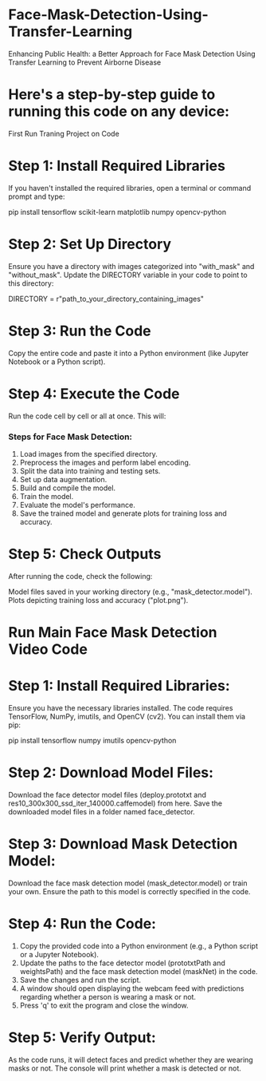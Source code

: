 # Face-Mask-Detection-Using-Transfer-Learning
Enhancing Public Health: a Better Approach for Face Mask Detection Using Transfer Learning to Prevent Airborne Disease


# Here's a step-by-step guide to running this code on any device:
First Run Traning Project on Code

# Step 1: Install Required Libraries
If you haven't installed the required libraries, open a terminal or command prompt and type:

pip install tensorflow scikit-learn matplotlib numpy opencv-python


# Step 2: Set Up Directory
Ensure you have a directory with images categorized into "with_mask" and "without_mask". Update the DIRECTORY variable in your code to point to this directory:

DIRECTORY = r"path_to_your_directory_containing_images"


# Step 3: Run the Code
Copy the entire code and paste it into a Python environment (like Jupyter Notebook or a Python script).

# Step 4: Execute the Code
Run the code cell by cell or all at once. This will:

### Steps for Face Mask Detection:

1. Load images from the specified directory.
2. Preprocess the images and perform label encoding.
3. Split the data into training and testing sets.
4. Set up data augmentation.
5. Build and compile the model.
6. Train the model.
7. Evaluate the model's performance.
8. Save the trained model and generate plots for training loss and accuracy.


# Step 5: Check Outputs
After running the code, check the following:

Model files saved in your working directory (e.g., "mask_detector.model").
Plots depicting training loss and accuracy ("plot.png").


# Run Main Face Mask Detection Video Code

# Step 1: Install Required Libraries: 
Ensure you have the necessary libraries installed. The code requires TensorFlow, NumPy, imutils, and OpenCV (cv2). You can install them via pip:

pip install tensorflow numpy imutils opencv-python

# Step 2: Download Model Files:

Download the face detector model files (deploy.prototxt and res10_300x300_ssd_iter_140000.caffemodel) from here.
Save the downloaded model files in a folder named face_detector.
# Step 3: Download Mask Detection Model:

Download the face mask detection model (mask_detector.model) or train your own. Ensure the path to this model is correctly specified in the code.

# Step 4: Run the Code:

1. Copy the provided code into a Python environment (e.g., a Python script or a Jupyter Notebook).
2. Update the paths to the face detector model (prototxtPath and weightsPath) and the face mask detection model (maskNet) in the code.
3. Save the changes and run the script.
4. A window should open displaying the webcam feed with predictions regarding whether a person is wearing a mask or not.
5. Press 'q' to exit the program and close the window.

# Step 5: Verify Output:

As the code runs, it will detect faces and predict whether they are wearing masks or not. The console will print whether a mask is detected or not.
